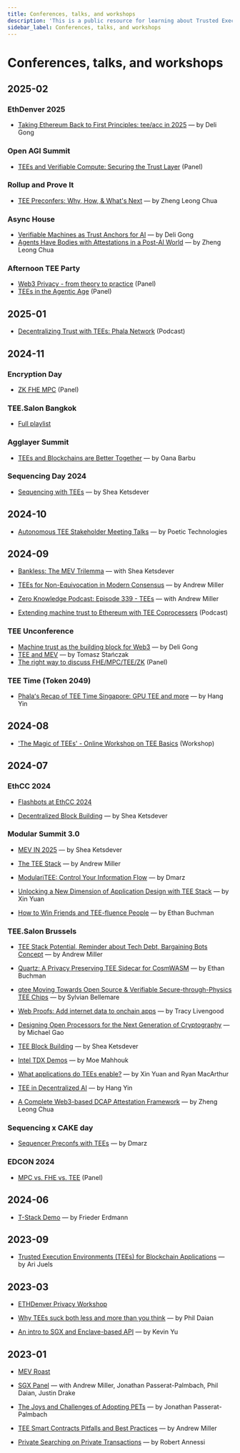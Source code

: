 ```yaml
---
title: Conferences, talks, and workshops 
description: 'This is a public resource for learning about Trusted Execution Environments (TEEs). Our aim is to provide comprehensive coverage of key concepts, research advancements, and real-world applications of TEEs.'
sidebar_label: Conferences, talks, and workshops 
---
```


# Conferences, talks, and workshops 

## **2025-02**

### **EthDenver 2025**

* [Taking Ethereum Back to First Principles: tee/acc in 2025](https://www.youtube.com/watch?v=flABgpT6Bsw) — by Deli Gong

### **Open AGI Summit**

* [TEEs and Verifiable Compute: Securing the Trust Layer](https://www.youtube.com/watch?v=1qe0v8guXWw) (Panel)

### **Rollup and Prove It** 

* [TEE Preconfers: Why, How, & What's Next](https://www.youtube.com/watch?v=qwhMD_wAwJc) — by Zheng Leong Chua

### **Async House**

* [Verifiable Machines as Trust Anchors for AI](https://www.youtube.com/watch?v=kNvCWH1Bx6I) — by Deli Gong  
* [Agents Have Bodies with Attestations in a Post-AI World](https://www.youtube.com/watch?v=lBD3z57dUOk) — by Zheng Leong Chua

### **Afternoon TEE Party**

* [Web3 Privacy \- from theory to practice](https://x.com/i/broadcasts/1MYGNwRBQoOJw) (Panel)  
* [TEEs in the Agentic Age](https://x.com/i/broadcasts/1MYGNwRBQoOJw) (Panel)

## **2025-01**

* [Decentralizing Trust with TEEs: Phala Network](https://www.youtube.com/watch?v=siIDcmQB4dU) (Podcast)

## **2024-11**

### **Encryption Day**

* [ZK FHE MPC](https://www.youtube.com/watch?v=zf3o88tg-08) (Panel)

### **TEE.Salon Bangkok**

* [Full playlist](https://www.youtube.com/playlist?list=PLRHMe0bxkuekLrwd7LQZJHWrx2r6k3mGX)

### **Agglayer Summit**

* [TEEs and Blockchains are Better Together](https://www.youtube.com/watch?v=p0jHW5zSE3s) — by Oana Barbu

### **Sequencing Day 2024**

* [Sequencing with TEEs](https://www.youtube.com/watch?v=NIxb9Hb5jlA&list=PLCjVy6JjB1u7dL6cGJgs3RZH4rDgJdGW9&index=10) — by Shea Ketsdever

## **2024-10**

* [Autonomous TEE Stakeholder Meeting Talks](https://www.youtube.com/watch?v=tvZRh1f6GBE&list=PL3-Jon9Yr_aX1VlLVOw1XKpJikcLbMBAn) — by Poetic Technologies

## **2024-09**

* [Bankless: The MEV Trilemma](https://x.com/BanklessHQ/status/1831687078276366552) — with Shea Ketsdever

* [TEEs for Non-Equivocation in Modern Consensus](https://www.youtube.com/watch?v=f55bs3g20tM) — by Andrew Miller

* [Zero Knowledge Podcast: Episode 339 \- TEEs](https://zeroknowledge.fm/) — with Andrew Miller  
* [Extending machine trust to Ethereum with TEE Coprocessers](https://www.youtube.com/watch?v=A9DPrJZJQus) (Podcast)

### **TEE Unconference**

* [Machine trust as the building block for Web3](https://www.youtube.com/watch?v=xLUeZWeNCIo) — by Deli Gong  
* [TEE and MEV](https://www.youtube.com/watch?v=ZHs1cf4AAUw) — by Tomasz Stańczak  
* [The right way to discuss FHE/MPC/TEE/ZK](https://www.youtube.com/watch?v=PN07Sc8X9zo) (Panel)

### **TEE Time (Token 2049\)**

* [Phalaʻs Recap of TEE Time Singapore: GPU TEE and more](https://collective.flashbots.net/t/phalas-recap-of-tee-salon-singapore-gpu-tee-and-more/3867) — by Hang Yin

## **2024-08**

* ['The Magic of TEEs' \- Online Workshop on TEE Basics](https://www.youtube.com/watch?v=Rpv4ZNOcNsM) (Workshop)

## **2024-07**

### **EthCC 2024**

* [Flashbots at EthCC 2024](https://collective.flashbots.net/t/flashbots-at-ethcc-2024/3647)

* [Decentralized Block Building](https://ethcc.io/archive/Decentralized-Block-Building) — by Shea Ketsdever

### **Modular Summit 3.0**

* [MEV IN 2025](https://youtu.be/_4lBCv7Oh1w) — by Shea Ketsdever

* [The TEE Stack](https://youtu.be/9AwlMB8TF4o) — by Andrew Miller

* [ModulariTEE: Control Your Information Flow](https://youtu.be/SV7EKM8GXK0) — by Dmarz

* [Unlocking a New Dimension of Application Design with TEE Stack](https://youtu.be/BMG45EABJqk) — by Xin Yuan  
* [How to Win Friends and TEE-fluence People](https://www.youtube.com/watch?v=XwKIt5XYyqw&t=1s) — by Ethan Buchman

### **TEE.Salon Brussels** 

* [TEE Stack Potential, Reminder about Tech Debt, Bargaining Bots Concept](https://youtu.be/GalMEErxNKg) — by Andrew Miller

* [Quartz: A Privacy Preserving TEE Sidecar for CosmWASM](https://youtu.be/3Tv6k02zvBc) — by Ethan Buchman

* [qtee Moving Towards Open Source & Verifiable Secure-through-Physics TEE Chips](https://youtu.be/j6pGxMfffdA) — by Sylvian Bellemare

* [Web Proofs: Add internet data to onchain apps](https://youtu.be/jHNpWEdBQ_Q) — by Tracy Livengood

* [Designing Open Processors for the Next Generation of Cryptography](https://youtu.be/ZtaEPkwIqBE) — by Michael Gao

* [TEE Block Building](https://youtu.be/xHslR-eh1eY) — by Shea Ketsdever

* [Intel TDX Demos](https://youtu.be/sSS_Rw0d6lk) — by Moe Mahhouk

* [What applications do TEEs enable?](https://youtu.be/6IhXes6aaug) — by Xin Yuan and Ryan MacArthur

* [TEE in Decentralized AI](https://youtu.be/rqLbODcYYYo) — by Hang Yin

* [A Complete Web3-based DCAP Attestation Framework](https://youtu.be/AJPDtdNtSl8) — by Zheng Leong Chua

### **Sequencing x CAKE day**

* [Sequencer Preconfs with TEEs](https://www.youtube.com/watch?v=ejiXNSgFQCg) — by Dmarz

### **EDCON 2024**

* [MPC vs. FHE vs. TEE](https://www.youtube.com/watch?v=LBipsEYVhmc) (Panel)

## **2024-06**

* [T-Stack Demo](https://streameth.org/zuberlin/watch?session=666ada1907f92b086c2bdf57) — by Frieder Erdmann

## **2023-09**

* [Trusted Execution Environments (TEEs) for Blockchain Applications](https://www.youtube.com/watch?v=Xq7oWtiwWII) — by Ari Juels

## **2023-03**

* [ETHDenver Privacy Workshop](https://collective.flashbots.net/t/flashbots-at-ethdenver/1364)

* [Why TEEs suck both less and more than you think](https://www.youtube.com/watch?v=ek-bu4aoh0A) — by Phil Daian

* [An intro to SGX and Enclave-based API](https://www.youtube.com/watch?v=N_e-b1XL4vM) — by Kevin Yu

## **2023-01**

* [MEV Roast](https://collective.flashbots.net/t/mev-roast-privacy-january-11th-2023/935)

* [SGX Panel](https://www.youtube.com/watch?v=vokDXJmPCSI) — with Andrew Miller, Jonathan Passerat-Palmbach, Phil Daian, Justin Drake

* [The Joys and Challenges of Adopting PETs](https://www.youtube.com/watch?v=4iy8zSl96Ck) — by Jonathan Passerat-Palmbach

* [TEE Smart Contracts Pitfalls and Best Practices](https://www.youtube.com/watch?v=4qgPd5kcwBs) — by Andrew Miller

* [Private Searching on Private Transactions](https://www.youtube.com/watch?v=3vzOXOUMLpo) — by Robert Annessi